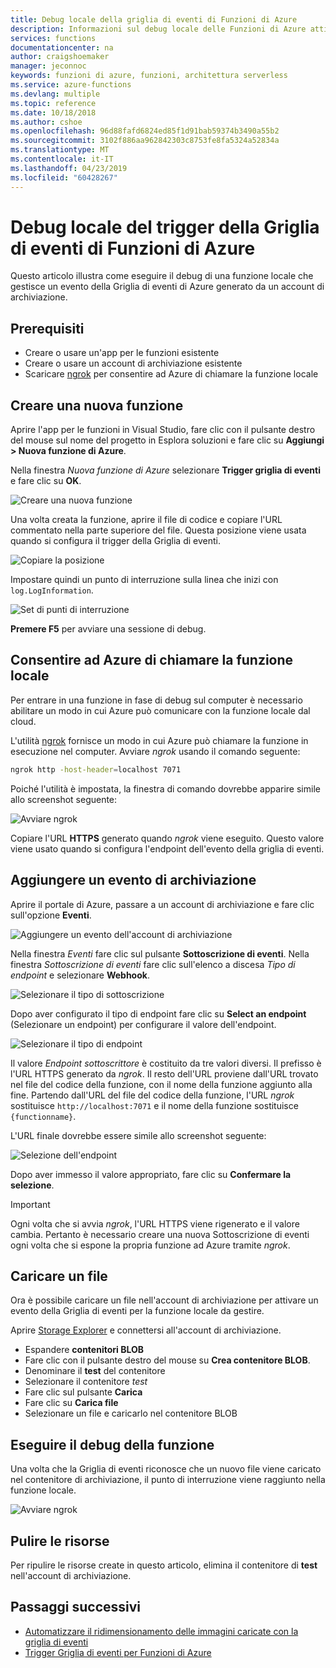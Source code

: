 ```yaml
---
title: Debug locale della griglia di eventi di Funzioni di Azure
description: Informazioni sul debug locale delle Funzioni di Azure attivate da una Griglia di eventi
services: functions
documentationcenter: na
author: craigshoemaker
manager: jeconnoc
keywords: funzioni di azure, funzioni, architettura serverless
ms.service: azure-functions
ms.devlang: multiple
ms.topic: reference
ms.date: 10/18/2018
ms.author: cshoe
ms.openlocfilehash: 96d88fafd6824ed85f1d91bab59374b3490a55b2
ms.sourcegitcommit: 3102f886aa962842303c8753fe8fa5324a52834a
ms.translationtype: MT
ms.contentlocale: it-IT
ms.lasthandoff: 04/23/2019
ms.locfileid: "60428267"
---
```

# <a name="azure-function-event-grid-trigger-local-debugging"></a>Debug locale del trigger della Griglia di eventi di Funzioni di Azure

Questo articolo illustra come eseguire il debug di una funzione locale che gestisce un evento della Griglia di eventi di Azure generato da un account di archiviazione. 

## <a name="prerequisites"></a>Prerequisiti

- Creare o usare un'app per le funzioni esistente
- Creare o usare un account di archiviazione esistente
- Scaricare [ngrok](https://ngrok.com/) per consentire ad Azure di chiamare la funzione locale

## <a name="create-a-new-function"></a>Creare una nuova funzione

Aprire l'app per le funzioni in Visual Studio, fare clic con il pulsante destro del mouse sul nome del progetto in Esplora soluzioni e fare clic su **Aggiungi > Nuova funzione di Azure**.

Nella finestra *Nuova funzione di Azure* selezionare **Trigger griglia di eventi** e fare clic su **OK**.

![Creare una nuova funzione](./media/functions-debug-event-grid-trigger-local/functions-debug-event-grid-trigger-local-add-function.png)

Una volta creata la funzione, aprire il file di codice e copiare l'URL commentato nella parte superiore del file. Questa posizione viene usata quando si configura il trigger della Griglia di eventi.

![Copiare la posizione](./media/functions-debug-event-grid-trigger-local/functions-debug-event-grid-trigger-local-copy-location.png)

Impostare quindi un punto di interruzione sulla linea che inizi con `log.LogInformation`.

![Set di punti di interruzione](./media/functions-debug-event-grid-trigger-local/functions-debug-event-grid-trigger-local-set-breakpoint.png)


**Premere F5** per avviare una sessione di debug.

## <a name="allow-azure-to-call-your-local-function"></a>Consentire ad Azure di chiamare la funzione locale

Per entrare in una funzione in fase di debug sul computer è necessario abilitare un modo in cui Azure può comunicare con la funzione locale dal cloud.

L'utilità [ngrok](https://ngrok.com/) fornisce un modo in cui Azure può chiamare la funzione in esecuzione nel computer. Avviare *ngrok* usando il comando seguente:

```bash
ngrok http -host-header=localhost 7071
```
Poiché l'utilità è impostata, la finestra di comando dovrebbe apparire simile allo screenshot seguente:

![Avviare ngrok](./media/functions-debug-event-grid-trigger-local/functions-debug-event-grid-trigger-local-ngrok.png)

Copiare l'URL **HTTPS** generato quando *ngrok* viene eseguito. Questo valore viene usato quando si configura l'endpoint dell'evento della griglia di eventi.

## <a name="add-a-storage-event"></a>Aggiungere un evento di archiviazione

Aprire il portale di Azure, passare a un account di archiviazione e fare clic sull'opzione **Eventi**.

![Aggiungere un evento dell'account di archiviazione](./media/functions-debug-event-grid-trigger-local/functions-debug-event-grid-trigger-local-add-event.png)

Nella finestra *Eventi* fare clic sul pulsante **Sottoscrizione di eventi**. Nella finestra *Sottoscrizione di eventi* fare clic sull'elenco a discesa *Tipo di endpoint* e selezionare **Webhook**.

![Selezionare il tipo di sottoscrizione](./media/functions-debug-event-grid-trigger-local/functions-debug-event-grid-trigger-local-event-subscription-type.png)

Dopo aver configurato il tipo di endpoint fare clic su **Select an endpoint** (Selezionare un endpoint) per configurare il valore dell'endpoint.

![Selezionare il tipo di endpoint](./media/functions-debug-event-grid-trigger-local/functions-debug-event-grid-trigger-local-event-subscription-endpoint.png)

Il valore *Endpoint sottoscrittore* è costituito da tre valori diversi. Il prefisso è l'URL HTTPS generato da *ngrok*. Il resto dell'URL proviene dall'URL trovato nel file del codice della funzione, con il nome della funzione aggiunto alla fine. Partendo dall'URL del file del codice della funzione, l'URL *ngrok* sostituisce `http://localhost:7071` e il nome della funzione sostituisce `{functionname}`.

L'URL finale dovrebbe essere simile allo screenshot seguente:

![Selezione dell'endpoint](./media/functions-debug-event-grid-trigger-local/functions-debug-event-grid-trigger-local-event-subscription-endpoint-selection.png)

Dopo aver immesso il valore appropriato, fare clic su **Confermare la selezione**.

> [!IMPORTANT]
> Ogni volta che si avvia *ngrok*, l'URL HTTPS viene rigenerato e il valore cambia. Pertanto è necessario creare una nuova Sottoscrizione di eventi ogni volta che si espone la propria funzione ad Azure tramite *ngrok*.

## <a name="upload-a-file"></a>Caricare un file

Ora è possibile caricare un file nell'account di archiviazione per attivare un evento della Griglia di eventi per la funzione locale da gestire. 

Aprire [Storage Explorer](https://azure.microsoft.com/features/storage-explorer/) e connettersi all'account di archiviazione. 

- Espandere **contenitori BLOB** 
- Fare clic con il pulsante destro del mouse su **Crea contenitore BLOB**.
- Denominare il **test** del contenitore
- Selezionare il contenitore *test*
- Fare clic sul pulsante **Carica**
- Fare clic su **Carica file**
- Selezionare un file e caricarlo nel contenitore BLOB

## <a name="debug-the-function"></a>Eseguire il debug della funzione

Una volta che la Griglia di eventi riconosce che un nuovo file viene caricato nel contenitore di archiviazione, il punto di interruzione viene raggiunto nella funzione locale.

![Avviare ngrok](./media/functions-debug-event-grid-trigger-local/functions-debug-event-grid-trigger-local-breakpoint.png)

## <a name="clean-up-resources"></a>Pulire le risorse

Per ripulire le risorse create in questo articolo, elimina il contenitore di **test** nell'account di archiviazione.

## <a name="next-steps"></a>Passaggi successivi

- [Automatizzare il ridimensionamento delle immagini caricate con la griglia di eventi](../event-grid/resize-images-on-storage-blob-upload-event.md)
- [Trigger Griglia di eventi per Funzioni di Azure](./functions-bindings-event-grid.md)
